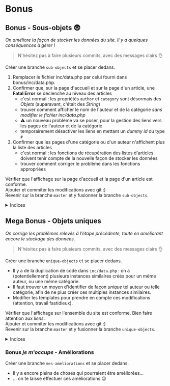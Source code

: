 # Bonus

## Bonus - Sous-objets :fearful:

_On améliore la façon de stocker les données du site. Il y a quelques conséquences à gérer !_

> N'hésitez pas à faire plusieurs commits, avec des messages clairs :ok_hand:

Créer une branche `sub-objects` et se placer dedans.  

1. Remplacer le fichier inc/data.php par celui fourni dans bonus/inc/data.php.
2. Confirmer que, sur la page d'accueil et sur la page d'un article, une **Fatal Error** se déclenche au niveau des articles
    - c'est normal : les propriétés `author` et `category` sont désormais des _Objets_ (auparavant, c'était des _String_)
    - trouver comment afficher le nom de l'auteur et de la catégorie _sans modifier le fichier inc/data.php_
    - :warning: un nouveau problème va se poser, pour la gestion des liens vers les pages de l'auteur et de la catégorie  
    - temporairement désactiver les liens en mettant un _dummy id_ du type `#`
3. Confirmer que les pages d'une catégorie ou d'un auteur n'affichent plus la liste des articles
    - c'est normal : les fonctions de récupération des listes d'articles doivent tenir compte de la nouvelle façon de stocker les données
    - trouver comment corriger le problème dans les fonctions appropriées

Vérifier que l'affichage sur la page d'accueil et la page d'un article est conforme.  
Ajouter et commiter les modifications avec git :)  
Revenir sur la branche `master` et y fusionner la branche `sub-objects`.  

<details><summary>Indices</summary>

- l'erreur vient de la tentative de faire un `echo` d'un objet (instance d'une classe)
- on ne veut pas afficher l'objet complet, juste une de ses propriétés
- on peut « enchaîner » l'accès aux propriétés d'un objet dans un objet avec plusieurs opérateurs `->`

</details>

## Mega Bonus - Objets uniques

_On corrige les problèmes relevés à l'étape précédente, toute en améliorant encore le stockage des données._

> N'hésitez pas à faire plusieurs commits, avec des messages clairs :ok_hand:

Créer une branche `unique-objects` et se placer dedans.

- Il y a de la duplication de code dans `inc/data.php` : on a (potentiellement) plusieurs instances similaires créés pour un même auteur, ou une même catégorie.
- Il faut trouver un moyen d'identifier de façon _unique_ tel auteur ou telle catégorie, afin de ne plus créer ces multiples instances similaires.
- Modifier les templates pour prendre en compte ces modifications (attention, travail fastidieux).

Vérifier que l'affichage sur l'ensemble du site est conforme. Bien faire attention aux _liens_.  
Ajouter et commiter les modifications avec git :)  
Revenir sur la branche `master` et y fusionner la branche `unique-objects`.

<details><summary>Indices</summary>

- Pour identifier de façon unique une ressource, le plus simple, c'est d'avoir un _identifiant unique_ pour chaque ressource.
- Bien analyser les tableaux `$dataAuthorsList` et `$dataCategoriesList`, notamment leurs clés.

</details>

### Bonus _je m'occupe_ - Améliorations

Créer une branche `mes-ameliorations` et se placer dedans.

- Il y a encore pleins de choses qui pourraient être améliorées…
- … on te laisse effectuer ces améliorations :wink: